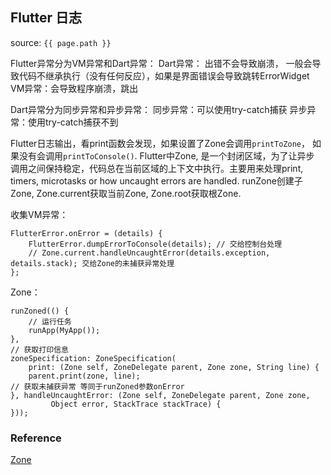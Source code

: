 ## Flutter 日志
source: `{{ page.path }}`

Flutter异常分为VM异常和Dart异常：
    Dart异常： 出错不会导致崩溃， 一般会导致代码不继承执行（没有任何反应），如果是界面错误会导致跳转ErrorWidget
    VM异常：会导致程序崩溃，跳出

Dart异常分为同步异常和异步异常：
    同步异常：可以使用try-catch捕获
    异步异常：使用try-catch捕获不到

Flutter日志输出，看print函数会发现，如果设置了Zone会调用`printToZone`， 如果没有会调用`printToConsole()`.
Flutter中Zone, 是一个封闭区域，为了让异步
调用之间保持稳定，代码总在当前区域的上下文中执行。主要用来处理print, timers, microtasks or how uncaught errors are handled.
runZone创建子Zone, Zone.current获取当前Zone, Zone.root获取根Zone.

收集VM异常：

    FlutterError.onError = (details) {
        FlutterError.dumpErrorToConsole(details); // 交给控制台处理
        // Zone.current.handleUncaughtError(details.exception, details.stack); 交给Zone的未捕获异常处理
    };

Zone：

    runZoned(() {
        // 运行任务
        runApp(MyApp());
    },
    // 获取打印信息
    zoneSpecification: ZoneSpecification(
        print: (Zone self, ZoneDelegate parent, Zone zone, String line) {
        parent.print(zone, line);
    // 获取未捕获异常 等同于runZoned参数onError
    }, handleUncaughtError: (Zone self, ZoneDelegate parent, Zone zone,
             Object error, StackTrace stackTrace) {
    }));

### Reference
[Zone](https://api.flutter.dev/flutter/dart-async/Zone-class.html)
